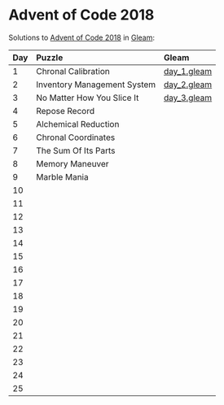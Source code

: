 # Advent of Code 2018

Solutions to [Advent of Code 2018](https://adventofcode.com/2018/) in [Gleam](https://gleam.run/):

| Day  | Puzzle                      | Gleam                      |
| :--- | :-------------------------- | :------------------------- |
| 1    | Chronal Calibration         | [day_1.gleam](day_1.gleam) |
| 2    | Inventory Management System | [day_2.gleam](day_2.gleam) |
| 3    | No Matter How You Slice It  | [day_3.gleam](day_3.gleam) |
| 4    | Repose Record               |                            |
| 5    | Alchemical Reduction        |                            |
| 6    | Chronal Coordinates         |                            |
| 7    | The Sum Of Its Parts        |                            |
| 8    | Memory Maneuver             |                            |
| 9    | Marble Mania                |                            |
| 10   |                             |                            |
| 11   |                             |                            |
| 12   |                             |                            |
| 13   |                             |                            |
| 14   |                             |                            |
| 15   |                             |                            |
| 16   |                             |                            |
| 17   |                             |                            |
| 18   |                             |                            |
| 19   |                             |                            |
| 20   |                             |                            |
| 21   |                             |                            |
| 22   |                             |                            |
| 23   |                             |                            |
| 24   |                             |                            |
| 25   |                             |                            |
